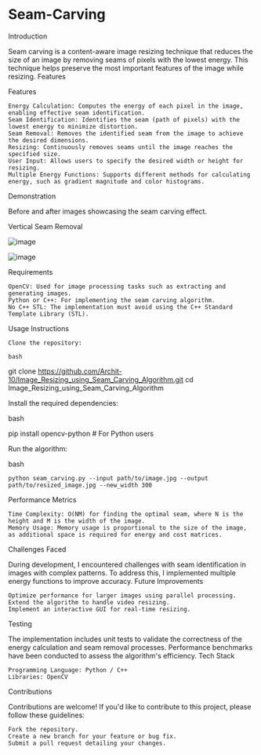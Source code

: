 # Seam-Carving

Introduction

Seam carving is a content-aware image resizing technique that reduces the size of an image by removing seams of pixels with the lowest energy. This technique helps preserve the most important features of the image while resizing.
Features

Features

    Energy Calculation: Computes the energy of each pixel in the image, enabling effective seam identification.
    Seam Identification: Identifies the seam (path of pixels) with the lowest energy to minimize distortion.
    Seam Removal: Removes the identified seam from the image to achieve the desired dimensions.
    Resizing: Continuously removes seams until the image reaches the specified size.
    User Input: Allows users to specify the desired width or height for resizing.
    Multiple Energy Functions: Supports different methods for calculating energy, such as gradient magnitude and color histograms.

Demonstration

Before and after images showcasing the seam carving effect.

Vertical Seam Removal

![image](https://github.com/user-attachments/assets/a5fd7851-9a96-49bb-a0a9-60b8972aff66=250x250)


![image](https://github.com/user-attachments/assets/c4277ee1-de84-40f8-8e04-36216566b1d8=250x250)






Requirements

    OpenCV: Used for image processing tasks such as extracting and generating images.
    Python or C++: For implementing the seam carving algorithm.
    No C++ STL: The implementation must avoid using the C++ Standard Template Library (STL).

Usage Instructions

    Clone the repository:

    bash

git clone https://github.com/Archit-10/Image_Resizing_using_Seam_Carving_Algorithm.git
cd Image_Resizing_using_Seam_Carving_Algorithm

Install the required dependencies:

bash

pip install opencv-python  # For Python users

Run the algorithm:

bash

    python seam_carving.py --input path/to/image.jpg --output path/to/resized_image.jpg --new_width 300

Performance Metrics

    Time Complexity: O(NM) for finding the optimal seam, where N is the height and M is the width of the image.
    Memory Usage: Memory usage is proportional to the size of the image, as additional space is required for energy and cost matrices.

Challenges Faced

During development, I encountered challenges with seam identification in images with complex patterns. To address this, I implemented multiple energy functions to improve accuracy.
Future Improvements

    Optimize performance for larger images using parallel processing.
    Extend the algorithm to handle video resizing.
    Implement an interactive GUI for real-time resizing.

Testing

The implementation includes unit tests to validate the correctness of the energy calculation and seam removal processes. Performance benchmarks have been conducted to assess the algorithm's efficiency.
Tech Stack

    Programming Language: Python / C++
    Libraries: OpenCV

Contributions

Contributions are welcome! If you'd like to contribute to this project, please follow these guidelines:

    Fork the repository.
    Create a new branch for your feature or bug fix.
    Submit a pull request detailing your changes.    



